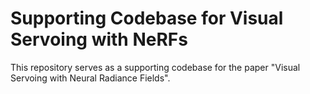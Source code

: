 # Supporting Codebase for Visual Servoing with NeRFs

This repository serves as a supporting codebase for the paper "Visual Servoing with Neural Radiance Fields".


